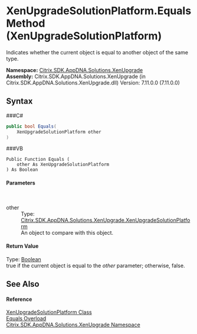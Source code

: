 # XenUpgradeSolutionPlatform.Equals Method (XenUpgradeSolutionPlatform)
 

Indicates whether the current object is equal to another object of the same type.

**Namespace:**&nbsp;<a href="N_Citrix_SDK_AppDNA_Solutions_XenUpgrade">Citrix.SDK.AppDNA.Solutions.XenUpgrade</a><br />**Assembly:**&nbsp;Citrix.SDK.AppDNA.Solutions.XenUpgrade (in Citrix.SDK.AppDNA.Solutions.XenUpgrade.dll) Version: 7.11.0.0 (7.11.0.0)

## Syntax

###C#
```csharp
public bool Equals(
	XenUpgradeSolutionPlatform other
)
```

###VB
```vbnet
Public Function Equals ( 
	other As XenUpgradeSolutionPlatform
) As Boolean
```


#### Parameters
&nbsp;<dl><dt>other</dt><dd>Type: <a href="T_Citrix_SDK_AppDNA_Solutions_XenUpgrade_XenUpgradeSolutionPlatform">Citrix.SDK.AppDNA.Solutions.XenUpgrade.XenUpgradeSolutionPlatform</a><br />An object to compare with this object.</dd></dl>

#### Return Value
Type: <a href="http://msdn2.microsoft.com/en-us/library/a28wyd50" target="_blank">Boolean</a><br />true if the current object is equal to the *other* parameter; otherwise, false.

## See Also


#### Reference
<a href="T_Citrix_SDK_AppDNA_Solutions_XenUpgrade_XenUpgradeSolutionPlatform">XenUpgradeSolutionPlatform Class</a><br /><a href="Overload_Citrix_SDK_AppDNA_Solutions_XenUpgrade_XenUpgradeSolutionPlatform_Equals">Equals Overload</a><br /><a href="N_Citrix_SDK_AppDNA_Solutions_XenUpgrade">Citrix.SDK.AppDNA.Solutions.XenUpgrade Namespace</a><br />